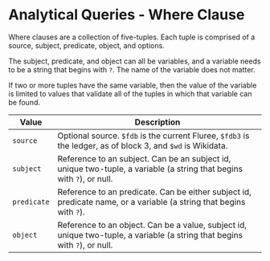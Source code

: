 # Analytical Queries - Where Clause

Where clauses are a collection of five-tuples. Each tuple is comprised of a source, subject, predicate, object, and options.

The subject, predicate, and object can all be variables, and a variable needs to be a string that begins with `?`. The name of the variable does not matter.

If two or more tuples have the same variable, then the value of the variable is limited to values that validate all of the tuples in which that variable can be found.

| Value       | Description                                                                                                                                             |
| ----------- | ------------------------------------------------------------------------------------------------------------------------------------------------------- |
| `source`    | Optional source. `$fdb` is the current Fluree, `$fdb3` is the ledger, as of block 3, and `$wd` is Wikidata.                                             |
| `subject`   | Reference to an subject. Can be an subject id, unique two-tuple, a variable (a string that begins with `?`), or null.                                   |
| `predicate` | Reference to an predicate. Can be either subject id, predicate name, or a variable (a string that begins with `?`).                                     |
| `object`    | Reference to an object. Can be a value, subject id, unique two-tuple, a variable (a string that begins with `?`), or null.                              |
